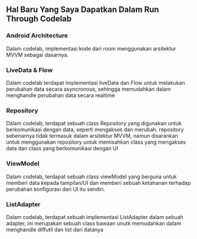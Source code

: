 ## Hal Baru Yang Saya Dapatkan Dalam Run Through Codelab


### Android Architecture

Dalam codelab, implementasi kode dari room menggunakan arsitektur MVVM sebagai dasarnya.

### LiveData & Flow
Dalam codelab terdapat implementasi liveData dan Flow untuk melakukan perubahan data secara asyncronous, sehingga memudahkan dalam menghandle perubahan data secara realtime


### Repository
Dalam codelab, terdapat sebuah class Repository yang digunakan untuk berkomunikasi dengan data, seperti mengakses dan merubah. repository sebenarnya tidak termasuk dalam arsitektur MVVM, namun disarankan untuk menggunakan repository untuk memisahkan class yang mengakses data dan class yang berkomunikasi dengan UI

### ViewModel
Dalam codelab, terdapat sebuah class viewModel yang berguna untuk memberi data kepada tampilan/UI dan memberi sebuah ketahanan terhadap perubahan konfigurasi dari UI itu sendiri.

### ListAdapter
Dalam codelab, terdapat sebuah implementasi ListAdapter dalam sebuah adapter, ini merupakan sebuah class bawaan unutk memudahkan dalam menghandle diffutil dan list dari datanya